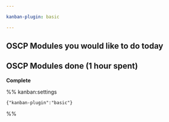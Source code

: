 ```yaml
---

kanban-plugin: basic

---
```


## OSCP Modules you would like to do today



## OSCP Modules done (1 hour spent)

**Complete**




%% kanban:settings
```
{"kanban-plugin":"basic"}
```
%%